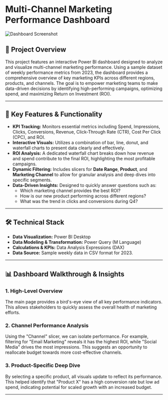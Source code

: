 # Multi-Channel Marketing Performance Dashboard

![Dashboard Screenshot](https://raw.githubusercontent.com/mmuazzamahmad/power-bi-marketing-performance-dashboard/blob/44d7265d816506d4edcc70a282a141d97d61d5ab/Power%20BI%20-%20Marketing%20Dashboard%20-%20Muhammad%20Muazzam%20Ahmad%20-%20GitHub.gif)

## 📖 Project Overview

This project features an interactive Power BI dashboard designed to analyze and visualize multi-channel marketing performance. Using a sample dataset of weekly performance metrics from 2023, the dashboard provides a comprehensive overview of key marketing KPIs across different regions, products, and channels. The goal is to empower marketing teams to make data-driven decisions by identifying high-performing campaigns, optimizing spend, and maximizing Return on Investment (ROI).

---

## 🚀 Key Features & Functionality

*   **KPI Tracking:** Monitors essential metrics including Spend, Impressions, Clicks, Conversions, Revenue, Click-Through Rate (CTR), Cost Per Click (CPC), and ROI.
*   **Interactive Visuals:** Utilizes a combination of bar, line, donut, and waterfall charts to present data clearly and effectively.
*   **ROI Analysis:** A dedicated waterfall chart breaks down how revenue and spend contribute to the final ROI, highlighting the most profitable campaigns.
*   **Dynamic Filtering:** Includes slicers for **Date Range**, **Product**, and **Marketing Channel** to allow for granular analysis and deep dives into specific segments.
*   **Data-Driven Insights:** Designed to quickly answer questions such as:
    *   Which marketing channel provides the best ROI?
    *   How is our new product performing across different regions?
    *   What was the trend in clicks and conversions during Q4?

---

## 🛠️ Technical Stack

*   **Data Visualization:** Power BI Desktop
*   **Data Modeling & Transformation:** Power Query (M Language)
*   **Calculations & KPIs:** Data Analysis Expressions (DAX)
*   **Data Source:** Sample weekly data in CSV format for 2023.

---

## 📊 Dashboard Walkthrough & Insights

### 1. High-Level Overview
The main page provides a bird's-eye view of all key performance indicators. This allows stakeholders to quickly assess the overall health of marketing efforts.

### 2. Channel Performance Analysis
Using the "Channel" slicer, we can isolate performance. For example, filtering for "Email Marketing" reveals it has the highest ROI, while "Social Media" drives the most impressions. This suggests an opportunity to reallocate budget towards more cost-effective channels.

### 3. Product-Specific Deep Dive
By selecting a specific product, all visuals update to reflect its performance. This helped identify that "Product X" has a high conversion rate but low ad spend, indicating potential for scaled growth with an increased budget.

---
